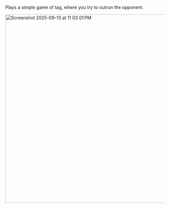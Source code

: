 Plays a simple game of tag, where you try to outrun the opponent.

<img width="599" height="596" alt="Screenshot 2025-09-13 at 11 03 01 PM" src="https://github.com/user-attachments/assets/2b2f83e2-f313-45fb-aeb0-0202f4e90264" />
